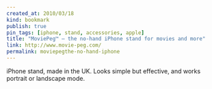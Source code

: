 ```yaml
---
created_at: 2010/03/18
kind: bookmark
publish: true
pin_tags: [iphone, stand, accessories, apple]
title: "MoviePeg™ — the no-hand iPhone stand for movies and more"
link: http://www.movie-peg.com/
permalink: moviepegthe-no-hand-iphone
---
```


iPhone stand, made in the UK. Looks simple but effective, and works portrait or landscape mode.
